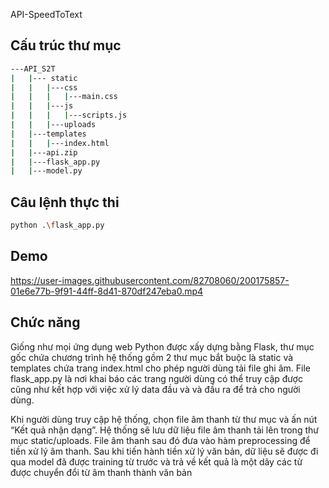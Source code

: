 API-SpeedToText
## Cấu trúc thư mục

```bash
---API_S2T
|	|--- static
|	|	|---css
|	|	|	|---main.css
|	|	|---js
|	|	|	|---scripts.js
|	|	|---uploads
|	|---templates
|	|	|---index.html
|	|---api.zip
|	|---flask_app.py
|	|---model.py
```

## Câu lệnh thực thi

```bash
python .\flask_app.py
```

## Demo
https://user-images.githubusercontent.com/82708060/200175857-01e6e77b-9f91-44ff-8d41-870df247eba0.mp4


## Chức năng

Giống như mọi ứng dụng web Python được xấy dựng bằng Flask, thư mục gốc chứa chương trình hệ thống gồm 2 thư mục bắt buộc là static và templates chứa trang index.html cho phép người dùng tải file ghi âm. File flask_app.py là nơi khai báo các trang người dùng có thể truy cập được cũng như kết hợp với việc xử lý data đầu và và đầu ra để trả cho người dùng.

Khi người dùng truy cập hệ thống, chọn file âm thanh từ thư mục và ấn nút “Kết quả nhận dạng”. Hệ thống sẽ lưu dữ liệu file âm thanh tải lên trong thư mục static/uploads. File âm thanh sau đó đưa vào hàm preprocessing để tiền xử lý âm thanh. Sau khi tiến hành tiền xử lý văn bản, dữ liệu sẽ được đi qua model đã được training từ trước và trả về kết quả là một dãy các từ được chuyển đổi từ âm thanh thành văn bản
